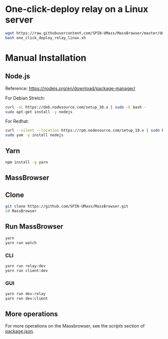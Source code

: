 # One-click-deploy relay on a Linux server

``` bash
wget https://raw.githubusercontent.com/SPIN-UMass/MassBrowser/master/deploy/one_click_deploy_relay_linux.sh -O one_click_deploy_relay_linux.sh
bash one_click_deploy_relay_linux.sh
```

# Manual Installation

## Node.js

Reference: https://nodejs.org/en/download/package-manager/

For Debian Stretch:
``` sh
curl -sL https://deb.nodesource.com/setup_10.x | sudo -E bash -
sudo apt-get install -y nodejs
```

For Redhat:
``` sh
curl --silent --location https://rpm.nodesource.com/setup_10.x | sudo bash -
sudo yum -y install nodejs
```

## Yarn

``` sh
npm install -g yarn

```

## MassBrowser

## Clone
``` sh
git clone https://github.com/SPIN-UMass/MassBrowser.git
cd MassBrowser
```

## Run MassBrowser

``` sh
yarn
yarn run watch
```

### CLI

``` sh
yarn run relay:dev
yarn run client:dev
```

### GUI

``` sh
yarn run dev:relay
yarn run dev:client
```

## More operations

For more operations on the Massbrowser, see the *scripts* section of [package.json](package.json).
